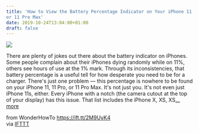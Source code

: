 ```yaml
---
title: 'How to View the Battery Percentage Indicator on Your iPhone 11, 11 Pro,
or 11 Pro Max'
date: 2019-10-24T13:04:00+01:00
draft: false
---
```


[![](https://img.wonderhowto.com/img/71/06/63706395255512/0/view-battery-percentage-indicator-your-iphone-11-11-pro-11-pro-max.1280x600.jpg)](https://ios.gadgethacks.com/how-to/view-battery-percentage-indicator-your-iphone-11-11-pro-11-pro-max-0208761/)

There are plenty of jokes out there about the battery indicator on iPhones. Some people complain about their iPhones dying randomly while on 11%, others see hours of use at the 1% mark. Through its inconsistencies, that battery percentage is a useful tell for how desperate you need to be for a charger. There's just one problem — this percentage is nowhere to be found on your iPhone 11, 11 Pro, or 11 Pro Max. It's not just you. It's not even just iPhone 11s, either. Every iPhone with a notch (the camera cutout at the top of your display) has this issue. That list includes the iPhone X, XS, XS[... more](https://ios.gadgethacks.com/how-to/view-battery-percentage-indicator-your-iphone-11-11-pro-11-pro-max-0208761/)

  
  
from WonderHowTo https://ift.tt/2M9UyK4  
via [IFTTT](https://ifttt.com/?ref=da&site=blogger)